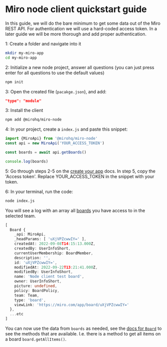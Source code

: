 # Miro node client quickstart guide
In this guide, we will do the bare minimum to get some data out of the Miro REST API. For authentication we will use a hard-coded access token. In a later guide we will be more thorough and add proper authentication. 

1: Create a folder and navigate into it
```bash
mkdir my-miro-app
cd my-miro-app
```

2: Initialize a new node project, answer all questions (you can just press enter for all questions to use the default values)
```bash
npm init
```

3: Open the created file (`pacakge.json`), and add:
```json
"type": "module"
```

3: Install the client
```bash
npm add @mirohq/miro-node
```

4: In your project, create a `index.js` and paste this snippet:

```js
import {MiroApi} from '@mirohq/miro-node'
const api = new MiroApi('YOUR_ACCESS_TOKEN')

const boards = await api.getBoards()

console.log(boards)
```

5: Go through steps 2-5 on the [create your app](https://developers.miro.com/docs/build-your-first-hello-world-app#step-2-create-a-developer-team-in-miro) docs. In step 5, copy the 'Access token'. Replace YOUR_ACCESS_TOKEN in the snippet with your token.

6: In your terminal, run the code:
```bash
node index.js
```

You will see a log with an array all [boards](https://miroapp.github.io/api-clients/classes/highlevel_Board.Board.html) you have access to in the selected team.

```ts
[
  Board {
    _api: MiroApi,
    _headParams: [ 'uXjVPZcwwIY=' ],
    createdAt: 2022-09-08T14:15:13.000Z,
    createdBy: UserInfoShort,
    currentUserMembership: BoardMember,
    description: '',
    id: 'uXjVPZcwwIY=',
    modifiedAt: 2022-09-22T13:21:41.000Z,
    modifiedBy: UserInfoShort,
    name: 'Node client test board',
    owner: UserInfoShort,
    picture: undefined,
    policy: BoardPolicy,
    team: Team,
    type: 'board',
    viewLink: 'https://miro.com/app/board/uXjVPZcwwIY='
  },
  ...etc
]
```

You can now use the data from `boards` as needed, see the [docs for `Board`](https://miroapp.github.io/api-clients/classes/highlevel_Board.Board.html#getAllItems) to see the methods that are available. I.e. there is a method to get all items on a board `board.getAllItems()`.   